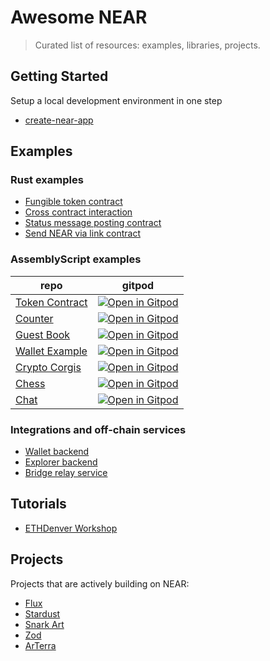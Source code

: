 # Awesome NEAR

> Curated list of resources: examples, libraries, projects.

## Getting Started
Setup a local development environment in one step
* [create-near-app](https://github.com/nearprotocol/create-near-app)

## Examples

### Rust examples

* [Fungible token contract](https://github.com/nearprotocol/near-bindgen/tree/master/examples/fun-token)
* [Cross contract interaction](https://github.com/nearprotocol/near-bindgen/tree/master/examples/cross-contract-high-level)
* [Status message posting contract](https://github.com/nearprotocol/near-bindgen/tree/master/examples/status-message)
* [Send NEAR via link contract](https://github.com/nearprotocol/near-linkdrop)

### AssemblyScript examples
repo|gitpod
---|---
[Token Contract](https://github.com/nearprotocol/token-contract-as)| [![Open in Gitpod](https://gitpod.io/button/open-in-gitpod.svg)](https://gitpod.io/#https://github.com/nearprotocol/token-contract-as)
[Counter](https://github.com/nearprotocol/counter)| [![Open in Gitpod](https://gitpod.io/button/open-in-gitpod.svg)](https://gitpod.io/#https://github.com/nearprotocol/counter)
[Guest Book](https://github.com/near-examples/guest-book) | [![Open in Gitpod](https://gitpod.io/button/open-in-gitpod.svg)](https://gitpod.io/#https://github.com/nearprotocol/guest-book)
[Wallet Example](https://github.com/nearprotocol/wallet-example)| [![Open in Gitpod](https://gitpod.io/button/open-in-gitpod.svg)](https://gitpod.io/#https://github.com/nearprotocol/wallet-example)
[Crypto Corgis](https://github.com/nearprotocol/corgis) | [![Open in Gitpod](https://gitpod.io/button/open-in-gitpod.svg)](https://gitpod.io/#https://github.com/nearprotocol/corgis) |
[Chess](https://github.com/nearprotocol/near-chess)|[![Open in Gitpod](https://gitpod.io/button/open-in-gitpod.svg)](https://gitpod.io/#https://github.com/nearprotocol/near-chess)
[Chat](https://github.com/nearprotocol/chat) | [![Open in Gitpod](https://gitpod.io/button/open-in-gitpod.svg)](https://gitpod.io/#https://github.com/nearprotocol/chat)

### Integrations and off-chain services

* [Wallet backend](https://github.com/nearprotocol/near-contract-helper)
* [Explorer backend](https://github.com/nearprotocol/near-explorer/tree/master/backend)
* [Bridge relay service](https://github.com/nearprotocol/near-bridge/tree/master/ethrelay)

## Tutorials
* [ETHDenver Workshop](https://github.com/nearprotocol/ethdenver-workshop)

## Projects

Projects that are actively building on NEAR:
* [Flux](http://flux.market/)
* [Stardust](https://stardust.gg/)
* [Snark Art](http://snark.art/)
* [Zod](https://www.zod.tv/)
* [ArTerra](http://arterra.co/)
